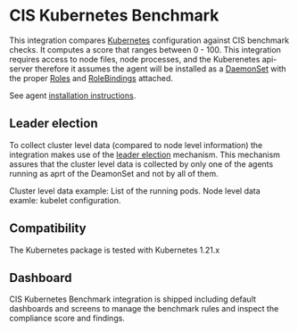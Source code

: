 # CIS Kubernetes Benchmark

This integration compares [Kubernetes](https://kubernetes.io/) configuration against CIS benchmark checks. It computes a score that ranges between 0 - 100. This integration requires access to node files, node processes, and the Kuberenetes api-server therefore it assumes the agent will be installed as a [DaemonSet](https://kubernetes.io/docs/concepts/workloads/controllers/daemonset/) with the proper [Roles](https://kubernetes.io/docs/reference/access-authn-authz/rbac/#role-and-clusterrole) and [RoleBindings](https://kubernetes.io/docs/reference/access-authn-authz/rbac/#rolebinding-and-clusterrolebinding) attached.

See agent [installation instructions](https://www.elastic.co/guide/en/fleet/current/running-on-kubernetes-managed-by-fleet.html).

## Leader election

To collect cluster level data (compared to node level information) the integration makes use of the [leader election](https://www.elastic.co/guide/en/fleet/master/kubernetes_leaderelection-provider.html) mechanism.
This mechanism assures that the cluster level data is collected by only one of the agents running as aprt of the DeamonSet and not by all of them.

Cluster level data example: List of the running pods.
Node level data examle: kubelet configuration.

## Compatibility

The Kubernetes package is tested with Kubernetes 1.21.x

## Dashboard

CIS Kubernetes Benchmark integration is shipped including default dashboards and screens to manage the benchmark rules and inspect the compliance score and findings.
